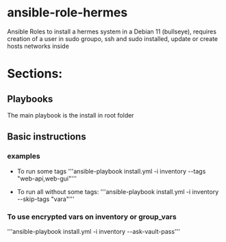 # ansible-role-hermes
Ansible Roles to install a hermes system in a Debian 11 (bullseye), requires creation of a user in sudo groupo, ssh and sudo installed, update or create hosts networks inside 

# Sections:
## Playbooks
The main playbook is the install in root folder

## Basic instructions
### examples 
- To run some tags
'''ansible-playbook install.yml -i inventory --tags "web-api,web-gui"'''

- To run all without some tags:
'''ansible-playbook install.yml -i inventory --skip-tags "vara"'''

### To use encrypted vars on inventory or group_vars

'''ansible-playbook install.yml -i inventory --ask-vault-pass'''
